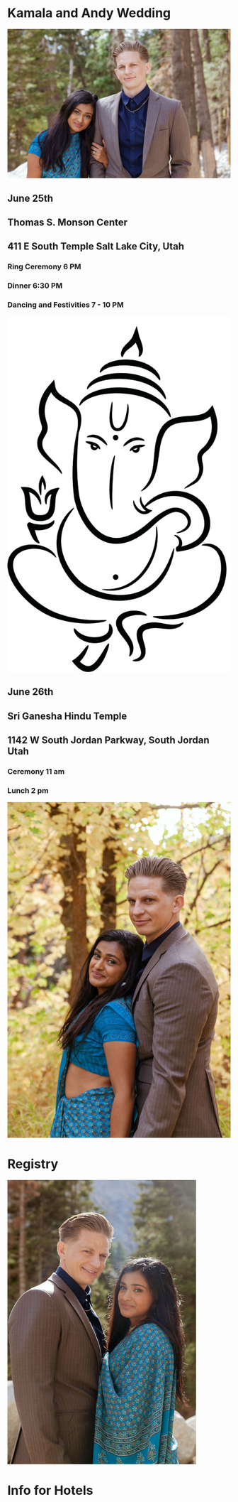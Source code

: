 

# Kamala and Andy Wedding


![Kamala&Andy](/images/IMG_0868edit.jpg) 


## June 25th
## Thomas S. Monson Center
## 411 E South Temple Salt Lake City, Utah
### Ring Ceremony 6 PM
### Dinner 6:30 PM
### Dancing and Festivities 7 - 10 PM




![ganeshimage](/images/Ganeshimage.jpg)




## June 26th
## Sri Ganesha Hindu Temple
## 1142 W South Jordan Parkway, South Jordan Utah
### Ceremony 11 am
### Lunch 2 pm


![kamala](/images/IMG_1442edit.jpg)



# Registry


![andy](/images/IMG_0643edit.jpg)



# Info for Hotels
